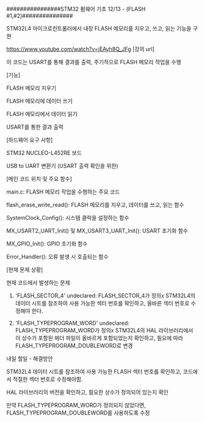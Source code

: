 ################STM32 펌웨어 기초 12/13 - (FLASH #1,#2)###############

STM32L4 마이크로컨트롤러에서 내장 FLASH 메모리를 지우고, 쓰고, 읽는 기능을 구현

https://www.youtube.com/watch?v=jEAyh8Q_JFg [강의 url]

이 코드는 USART를 통해 결과를 출력, 주기적으로 FLASH 메모리 작업을 수행

[기능]

FLASH 메모리 지우기

FLASH 메모리에 데이터 쓰기

FLASH 메모리에서 데이터 읽기

USART를 통한 결과 출력


[하드웨어 요구 사항]

STM32 NUCLEO-L452RE 보드

USB to UART 변환기 (USART 출력 확인을 위한)


[메인 코드 위치 및 주요 함수]

main.c: FLASH 메모리 작업을 수행하는 주요 코드

flash_erase_write_read(): FLASH 메모리를 지우고, 데이터를 쓰고, 읽는 함수

SystemClock_Config(): 시스템 클럭을 설정하는 함수

MX_USART2_UART_Init() 및 MX_USART3_UART_Init(): USART 초기화 함수

MX_GPIO_Init(): GPIO 초기화 함수

Error_Handler(): 오류 발생 시 호출되는 함수

[현재 문제 상황]

현재 코드에서 발생하는 문제

1. 'FLASH_SECTOR_4' undeclared:
FLASH_SECTOR_4가 정의x STM32L4의 데이터 시트를 참조하여 사용 가능한 섹터 번호를 확인하고, 올바른 섹터 번호로 수정해야 한다.


2. 'FLASH_TYPEPROGRAM_WORD' undeclared:
FLASH_TYPEPROGRAM_WORD가 정의x STM32L4의 HAL 라이브러리에서 이 상수가 포함된 헤더 파일이 올바르게 포함되었는지 확인하고, 필요에 따라 FLASH_TYPEPROGRAM_DOUBLEWORD로 변경


내일 할일 - 해결방안

STM32L4 데이터 시트를 참조하여 사용 가능한 FLASH 섹터 번호를 확인하고, 코드에서 적절한 섹터 번호로 수정해야함.

HAL 라이브러리의 버전을 확인하고, 필요한 상수가 정의되어 있는지 확인

만약 FLASH_TYPEPROGRAM_WORD가 정의되지 않았다면, FLASH_TYPEPROGRAM_DOUBLEWORD를 사용하도록 수정

